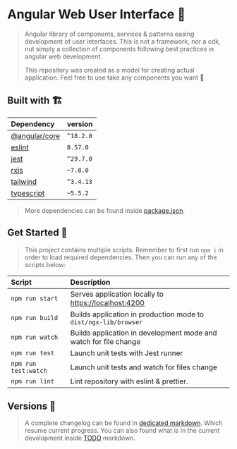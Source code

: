 # Angular Web User Interface 🎨

> Angular library of components, services & patterns easing development of user interfaces. This is not a framework, nor a cdk, nut simply a collection of components following best practices in angular web development.
>
> This repository was created as a model for creating actual application. Feel free to use take any components you want 🙌

## Built with 🏗️

| Dependency | version |
|:-----------|:----------|
| [@angular/core](https://angular.io/guide/what-is-angular) | `^18.2.0` |
| [eslint](https://eslint.org/docs/latest/) | `8.57.0` |
| [jest](https://jestjs.io/fr/docs/getting-started) | `^29.7.0` |
| [rxjs](https://rxjs.dev/api) | `~7.8.0` |
| [tailwind](https://tailwindcss.com/docs/screens) | `^3.4.13` |
| [typescript](https://www.typescriptlang.org/) | `~5.5.2` |

> More dependencies can be found inside [package.json](./package.json).

## Get Started 🚀

> This project contains multiple scripts. Remember to first run `npm i` in order to load required dependencies. Then you can run any of the scripts below:

| Script | Description |
|:-----------|:----------|
| `npm run start` | Serves application locally to <https://localhost:4200> |
| `npm run build` | Builds application in production mode to `dist/ngx-lib/browser` |
| `npm run watch` | Builds application in development mode and watch for file change |
| `npm run test` | Launch unit tests with Jest runner |
| `npm run test:watch` | Launch unit tests and watch for files change |
| `npm run lint` | Lint repository with eslint & prettier. |

## Versions 🔖

> A complete changelog can be found in [dedicated markdown](./docs/CHANGELOG.md). Which resume current progress. You can also found what is in the current development inside [TODO](./docs/TODO.md) markdown.
